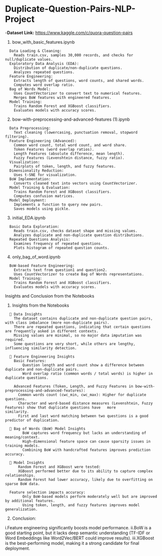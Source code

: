 # Duplicate-Question-Pairs-NLP-Project

-**Dataset Link:** https://www.kaggle.com/c/quora-question-pairs
1. bow_with_basic_features.ipynb
```
  Data Loading & Cleaning:
  	Reads train.csv, samples 30,000 records, and checks for null/duplicate values.
  Exploratory Data Analysis (EDA):
  	Distribution of duplicate/non-duplicate questions.
  	Analyzes repeated questions.
  Feature Engineering:
  	Extracts length of questions, word counts, and shared words.
  	Computes word overlap ratio.
  Bag of Words Model:
  	Uses CountVectorizer to convert text to numerical features.
  	Merges BoW features with engineered features.
  Model Training:
  	Trains Random Forest and XGBoost classifiers.
  	Evaluates models with accuracy scores.
```
2. bow-with-preprocessing-and-advanced-features (1).ipynb
```
  Data Preprocessing:
  	Text cleaning (lowercasing, punctuation removal, stopword filtering).
  Feature Engineering (Advanced):
  	Common word count, total word count, and word share.
  	Token Features (word overlap ratios).
  	Length Features (absolute difference, mean length).
  	Fuzzy Features (Levenshtein distance, fuzzy ratio).
  Visualization:
  	Pairplots of token, length, and fuzzy features.
  Dimensionality Reduction:
  	Uses t-SNE for visualization.
  BoW Implementation:
  	Converts cleaned text into vectors using CountVectorizer.
  Model Training & Evaluation:
  	Trains Random Forest and XGBoost classifiers.
  	Computes confusion matrices.
  Model Deployment:
  	Implements a function to query new pairs.
  	Saves models using pickle.
```
3. initial_EDA.ipynb
```
  Basic Data Exploration:
  	Reads train.csv, checks dataset shape and missing values.
  	Analyzes duplicate and non-duplicate question distributions.
  Repeated Questions Analysis:
  	Examines frequency of repeated questions.
  	Plots histogram of repeated question counts.
```
4. only_bag_of_word.ipynb
```
  BoW-based Feature Engineering:
  	Extracts text from question1 and question2.	
  	Uses CountVectorizer to create Bag of Words representations.
  Model Training:
  	Trains Random Forest and XGBoost classifiers.
  	Evaluates models with accuracy scores.
```
Insights and Conclusion from the Notebooks
1. Insights from the Notebooks

```
  🔹 Data Insights
  	The dataset contains duplicate and non-duplicate question pairs, with class imbalance (more non-duplicate pairs).
  	There are repeated questions, indicating that certain questions are frequently asked in different contexts.
  	Missing values are minimal, so no major data imputation was required.
  	Some questions are very short, while others are lengthy, influencing similarity detection.

  🔹 Feature Engineering Insights
    Basic Features:
    	Question length and word count show a difference between duplicate and non-duplicate pairs.
    	Word overlap ratio (common words / total words) is higher in duplicate questions.
  
    Advanced Features (Token, Length, and Fuzzy Features in bow-with-preprocessing-and-advanced-features):
      Common words count (cwc_min, cwc_max): Higher for duplicate questions.
  	  Character and word-based distance measures (Levenshtein, Fuzzy Features) show that duplicate questions have 	more           similarity.
      First and last word matching between two questions is a good predictor of duplication.
  
  🔹 Bag of Words (BoW) Model Insights
    	BoW captures word frequency but lacks an understanding of meaning/context.
    	High-dimensional feature space can cause sparsity issues in training models.
    	Combining BoW with handcrafted features improves prediction accuracy.
  
  🔹 Model Insights
      Random Forest and XGBoost were tested:
  	  XGBoost performed better due to its ability to capture complex relationships.
  	  Random Forest had lower accuracy, likely due to overfitting on sparse BoW data.
  
  Feature selection impacts accuracy:
    	Only BoW-based models perform moderately well but are improved by additional features.
    	Using token, length, and fuzzy features improves model generalization.
```
2. Conclusion:
   
  i.Feature engineering significantly boosts model performance.
  ii.BoW is a good starting point, but it lacks deep semantic understanding (TF-IDF or Word Embeddings like Word2Vec/BERT        could improve results).
  iii.XGBoost is the best-performing model, making it a strong candidate for final deployment.






